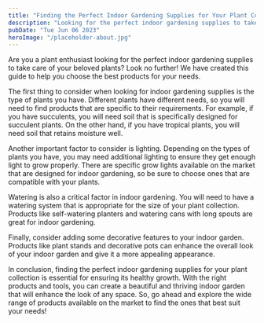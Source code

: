 ```yaml
---
title: "Finding the Perfect Indoor Gardening Supplies for Your Plant Collection | Indoor Gardening Supplies"
description: "Looking for the perfect indoor gardening supplies to take care of your plant collection? We&#39;ve got you covered! Read our guide to choose the best products for your needs."
pubDate: "Tue Jun 06 2023"
heroImage: "/placeholder-about.jpg"
---
```


Are you a plant enthusiast looking for the perfect indoor gardening supplies to take care of your beloved plants? Look no further! We have created this guide to help you choose the best products for your needs.

The first thing to consider when looking for indoor gardening supplies is the type of plants you have. Different plants have different needs, so you will need to find products that are specific to their requirements. For example, if you have succulents, you will need soil that is specifically designed for succulent plants. On the other hand, if you have tropical plants, you will need soil that retains moisture well.

Another important factor to consider is lighting. Depending on the types of plants you have, you may need additional lighting to ensure they get enough light to grow properly. There are specific grow lights available on the market that are designed for indoor gardening, so be sure to choose ones that are compatible with your plants.

Watering is also a critical factor in indoor gardening. You will need to have a watering system that is appropriate for the size of your plant collection. Products like self-watering planters and watering cans with long spouts are great for indoor gardening.

Finally, consider adding some decorative features to your indoor garden. Products like plant stands and decorative pots can enhance the overall look of your indoor garden and give it a more appealing appearance.

In conclusion, finding the perfect indoor gardening supplies for your plant collection is essential for ensuring its healthy growth. With the right products and tools, you can create a beautiful and thriving indoor garden that will enhance the look of any space. So, go ahead and explore the wide range of products available on the market to find the ones that best suit your needs!